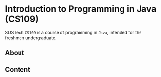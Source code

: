 # Introduction to Programming in Java (CS109)
SUSTech `CS109` is a course of programming in `Java`, intended for the freshmen undergraduate.


## About


## Content

